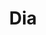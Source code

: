 ---
title: "Dia"
url: /ciudad-autonoma-de-buenos-aires/dia-avenida-rivadavia/
shop: supermercado
---
